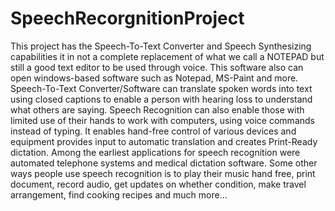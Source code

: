 # SpeechRecorgnitionProject
This project has the Speech-To-Text Converter and Speech Synthesizing capabilities it in not a complete replacement of what we call a NOTEPAD but still a good text editor to be used through voice. This software also can open windows-based software such as Notepad, MS-Paint and more. 
Speech-To-Text Converter/Software can translate spoken words into text using closed captions to enable a person with hearing loss to understand what others are saying. Speech Recognition can also enable those with limited use of their hands to work with computers, using voice commands instead of typing.
It enables hand-free control of various devices and equipment provides input to automatic translation and creates Print-Ready dictation.
Among the earliest applications for speech recognition were automated telephone systems and medical dictation software.
Some other ways people use speech recognition is to play their music hand free, print document, record audio, get updates on whether condition, make travel arrangement, find cooking recipes and much more…

